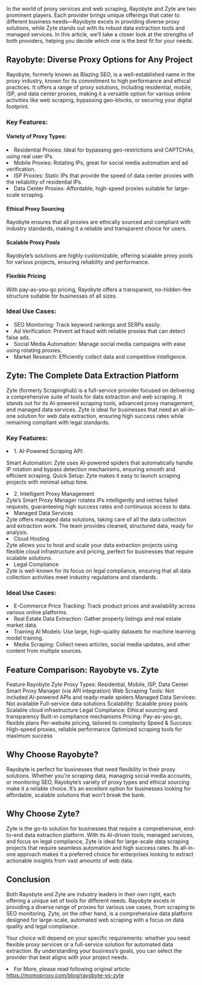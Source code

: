 
In the world of proxy services and web scraping, Rayobyte and Zyte are two prominent players. Each provider brings unique offerings that cater to different business needs—Rayobyte excels in providing diverse proxy solutions, while Zyte stands out with its robust data extraction tools and managed services. In this article, we’ll take a closer look at the strengths of both providers, helping you decide which one is the best fit for your needs.

<h2>Rayobyte: Diverse Proxy Options for Any Project</h2>
Rayobyte, formerly known as Blazing SEO, is a well-established name in the proxy industry, known for its commitment to high performance and ethical practices. It offers a range of proxy solutions, including residential, mobile, ISP, and data center proxies, making it a versatile option for various online activities like web scraping, bypassing geo-blocks, or securing your digital footprint.

<h3>Key Features:</h3>

<h4>Variety of Proxy Types:</h4>

<li>Residential Proxies: Ideal for bypassing geo-restrictions and CAPTCHAs, using real user IPs.</li>
<li>Mobile Proxies: Rotating IPs, great for social media automation and ad verification.</li>
<li>ISP Proxies: Static IPs that provide the speed of data center proxies with the reliability of residential IPs.</li>
<li>Data Center Proxies: Affordable, high-speed proxies suitable for large-scale scraping.</li>
<h4>Ethical Proxy Sourcing</h4> 
Rayobyte ensures that all proxies are ethically sourced and compliant with industry standards, making it a reliable and transparent choice for users.

<h4>Scalable Proxy Pools</h4>
Rayobyte’s solutions are highly customizable, offering scalable proxy pools for various projects, ensuring reliability and performance.

<h4>Flexible Pricing</h4> 
With pay-as-you-go pricing, Rayobyte offers a transparent, no-hidden-fee structure suitable for businesses of all sizes.

<h3>Ideal Use Cases:</h3>

<li>SEO Monitoring: Track keyword rankings and SERPs easily.</li>
<li>Ad Verification: Prevent ad fraud with reliable proxies that can detect false ads.</li>
<li>Social Media Automation: Manage social media campaigns with ease using rotating proxies.</li>
<li>Market Research: Efficiently collect data and competitive intelligence.</li>
<h2>Zyte: The Complete Data Extraction Platform</h2>
Zyte (formerly Scrapinghub) is a full-service provider focused on delivering a comprehensive suite of tools for data extraction and web scraping. It stands out for its AI-powered scraping tools, advanced proxy management, and managed data services. Zyte is ideal for businesses that need an all-in-one solution for web data extraction, ensuring high success rates while remaining compliant with legal standards.

<h3>Key Features:</h3>

<li>1. AI-Powered Scraping API:</li>

Smart Automation: Zyte uses AI-powered spiders that automatically handle IP rotation and bypass detection mechanisms, ensuring smooth and efficient scraping.
Quick Setup: Zyte makes it easy to launch scraping projects with minimal setup time.

<li>2. Intelligent Proxy Management</li> 
Zyte’s Smart Proxy Manager rotates IPs intelligently and retries failed requests, guaranteeing high success rates and continuous access to data.

<li>Managed Data Services</li>
Zyte offers managed data solutions, taking care of all the data collection and extraction work. The team provides cleaned, structured data, ready for analysis.

<li>Cloud Hosting</li> 
Zyte allows you to host and scale your data extraction projects using flexible cloud infrastructure and pricing, perfect for businesses that require scalable solutions.

<li>Legal Compliance</li>
Zyte is well-known for its focus on legal compliance, ensuring that all data collection activities meet industry regulations and standards.

<h3>Ideal Use Cases:</h3>

<li>E-Commerce Price Tracking: Track product prices and availability across various online platforms.
<li>Real Estate Data Extraction: Gather property listings and real estate market data.
<li>Training AI Models: Use large, high-quality datasets for machine learning model training.
<li>Media Scraping: Collect news articles, social media updates, and other content from multiple sources.

<h2>Feature Comparison: Rayobyte vs. Zyte</h2>
Feature	Rayobyte	Zyte
Proxy Types:	Residential, Mobile, ISP, Data Center	Smart Proxy Manager (via API integration)
Web Scraping Tools:	Not included	AI-powered APIs and ready-made spiders
Managed Data Services:	Not available	Full-service data solutions
Scalability:	Scalable proxy pools	Scalable cloud infrastructure
Legal Compliance:	Ethical sourcing and transparency	Built-in compliance mechanisms
Pricing:	Pay-as-you-go, flexible plans	Per-website pricing, tailored to complexity
Speed & Success:	High-speed proxies, reliable performance	Optimized scraping tools for maximum success
<h2>Why Choose Rayobyte?</h2>
Rayobyte is perfect for businesses that need flexibility in their proxy solutions. Whether you're scraping data, managing social media accounts, or monitoring SEO, Rayobyte’s variety of proxy types and ethical sourcing make it a reliable choice. It’s an excellent option for businesses looking for affordable, scalable solutions that won’t break the bank.

<h2>Why Choose Zyte?</h2>
Zyte is the go-to solution for businesses that require a comprehensive, end-to-end data extraction platform. With its AI-driven tools, managed services, and focus on legal compliance, Zyte is ideal for large-scale data scraping projects that require seamless automation and high success rates. Its all-in-one approach makes it a preferred choice for enterprises looking to extract actionable insights from vast amounts of web data.

<h2>Conclusion</h2>
Both Rayobyte and Zyte are industry leaders in their own right, each offering a unique set of tools for different needs. Rayobyte excels in providing a diverse range of proxies for various use cases, from scraping to SEO monitoring. Zyte, on the other hand, is a comprehensive data platform designed for large-scale, automated web scraping with a focus on data quality and legal compliance.

Your choice will depend on your specific requirements: whether you need flexible proxy services or a full-service solution for automated data extraction. By understanding your business’s goals, you can select the provider that best aligns with your project needs.

<li>For More, please read following original article:
<a href="https://momoproxy.com/blog/rayobyte-vs-zyte">https://momoproxy.com/blog/rayobyte-vs-zyte</a></li>

